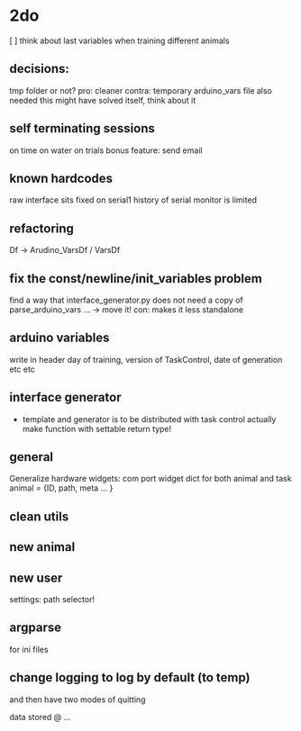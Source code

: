 # 2do

[ ] think about last variables when training different animals

## decisions:
tmp folder or not?
pro: cleaner
contra: temporary arduino_vars file also needed
this might have solved itself, think about it


## self terminating sessions
on time
on water
on trials
bonus feature: send email

## known hardcodes
raw interface sits fixed on serial1
history of serial monitor is limited


## refactoring
Df -> Arudino_VarsDf / VarsDf


## fix the const/newline/init_variables problem
find a way that interface_generator.py does not need a copy of parse_arduino_vars ... 
-> move it! con: makes it less standalone

## arduino variables
write in header day of training, version of TaskControl, date of generation etc etc

## interface generator
+ template and generator is to be distributed with task control actually
make function with settable return type!

## general
Generalize hardware widgets: com port widget
dict for both animal and task
animal = {ID, path, meta ... }

## clean utils

## new animal

## new user
settings: path selector!

## argparse
for ini files

## change logging to log by default (to temp)
and then have two modes of quitting

data stored @ ... 
